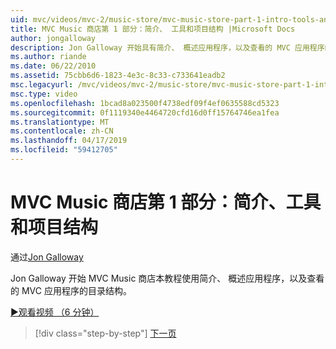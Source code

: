 ```yaml
---
uid: mvc/videos/mvc-2/music-store/mvc-music-store-part-1-intro-tools-and-project-structure
title: MVC Music 商店第 1 部分：简介、 工具和项目结构 |Microsoft Docs
author: jongalloway
description: Jon Galloway 开始具有简介、 概述应用程序，以及查看的 MVC 应用程序的目录结构 MVC Music 商店教程...
ms.author: riande
ms.date: 06/22/2010
ms.assetid: 75cbb6d6-1823-4e3c-8c33-c733641eadb2
msc.legacyurl: /mvc/videos/mvc-2/music-store/mvc-music-store-part-1-intro-tools-and-project-structure
msc.type: video
ms.openlocfilehash: 1bcad8a023500f4738edf09f4ef0635588cd5323
ms.sourcegitcommit: 0f1119340e4464720cfd16d0ff15764746ea1fea
ms.translationtype: MT
ms.contentlocale: zh-CN
ms.lasthandoff: 04/17/2019
ms.locfileid: "59412705"
---
```

# <a name="mvc-music-store-part-1-intro-tools-and-project-structure"></a>MVC Music 商店第 1 部分：简介、工具和项目结构

通过[Jon Galloway](https://github.com/jongalloway)

Jon Galloway 开始 MVC Music 商店本教程使用简介、 概述应用程序，以及查看的 MVC 应用程序的目录结构。

[&#9654;观看视频 （6 分钟）](https://channel9.msdn.com/Blogs/ASP-NET-Site-Videos/mvc-music-store-part-1-intro-tools-and-project-structure)

> [!div class="step-by-step"]
> [下一页](mvc-music-store-part-2-controllers.md)

